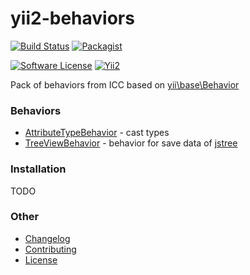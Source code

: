 # yii2-behaviors

[![Build Status](https://travis-ci.org/consultnn/yii2-behaviors.svg?branch=2-new-major-version)](https://travis-ci.org/consultnn/yii2-behaviors)
[![Packagist](https://img.shields.io/packagist/v/consultnn/yii2-behaviors.svg?maxAge=2592000?style=plastic)]()

[![Software License](https://img.shields.io/github/license/mashape/apistatus.svg?maxAge=2592000)](LICENSE.md)
[![Yii2](https://img.shields.io/badge/Powered_by-Yii_Framework-green.svg?style=flat)](http://www.yiiframework.com/)

Pack of behaviors from ICC based on [yii\base\Behavior](https://github.com/yiisoft/yii2/blob/master/framework/base/Behavior.php)

### Behaviors
 - [AttributeTypeBehavior](docs/behaviors/attribute-type-behavior.md) - cast types
 - [TreeViewBehavior](docs/behaviors/tree-view-behavior.md) - behavior for save data of [jstree](https://github.com/vakata/jstree)

### Installation
TODO

### Other
 - [Changelog](CHANGELOG.md)
 - [Contributing](LICENSE.md)
 - [License](LICENSE.md)
